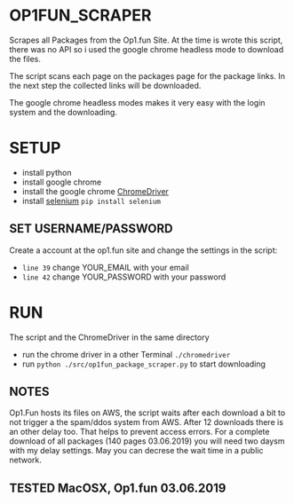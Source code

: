 # OP1FUN_SCRAPER
Scrapes all Packages from the Op1.fun Site.
At the time is wrote this script, there was no API so i used the google chrome headless mode to download the files.

The script scans each page on the packages page for the package links.
In the next step the collected links will be downloaded.

The google chrome headless modes makes it very easy with the login system and the downloading.



# SETUP
* install python
* install google chrome
* install the google chrome [ChromeDriver](http://chromedriver.chromium.org/getting-started)
* install [selenium](https://github.com/SeleniumHQ/selenium) `pip install selenium`

## SET USERNAME/PASSWORD
Create a account at the op1.fun site and change the settings in the script:

* `line 39` change YOUR_EMAIL with your email
* `line 42` change YOUR_PASSWORD with your password


# RUN

The script and the ChromeDriver in the same directory
* run the chrome driver in a other Terminal `./chromedriver`
* run `python ./src/op1fun_package_scraper.py` to start downloading


## NOTES

Op1.Fun hosts its files on AWS, the script waits after each download a bit to not trigger a the spam/ddos system from AWS.
After 12 downloads there is an other delay too. That helps to prevent access errors.
For a complete download of all packages (140 pages 03.06.2019) you will need two daysm with my delay settings.
May you can decrese the wait time in a public network.



## TESTED MacOSX, Op1.fun 03.06.2019
